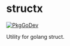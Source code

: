 # structx

[![PkgGoDev](https://pkg.go.dev/badge/github.com/ipsusila/structx)](https://pkg.go.dev/github.com/ipsusila/structx)

Utility for golang struct. 